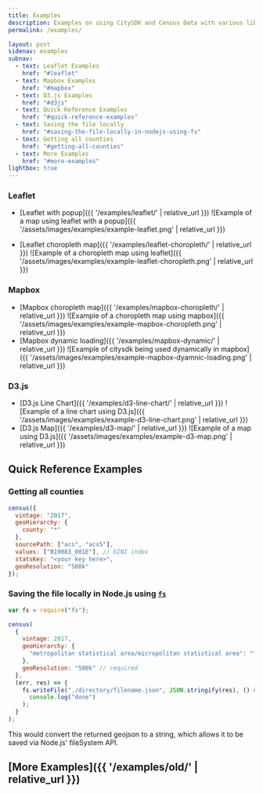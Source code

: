 ```yaml
---
title: Examples
description: Examples on using CitySDK and Census Data with various libraries such as leaflet and mapbox.
permalink: /examples/

layout: post
sidenav: examples
subnav:
  - text: Leaflet Examples
    href: "#leaflet"
  - text: Mapbox Examples
    href: "#mapbox"
  - text: D3.js Examples
    href: "#d3js"
  - text: Quick Reference Examples
    href: "#quick-reference-examples"
  - text: Saving the file locally
    href: "#saving-the-file-locally-in-nodejs-using-fs"
  - text: Getting all counties
    href: "#getting-all-counties"
  - text: More Examples
    href: "#more-examples"
lightbox: true
---
```


### Leaflet

- [Leaflet with popup]({{ '/examples/leaflet/' | relative_url }})
  ![Example of a map using leaflet with a popup]({{ '/assets/images/examples/example-leaflet.png' | relative_url }})

- [Leaflet choropleth map]({{ '/examples/leaflet-choropleth/' | relative_url }})
  ![Example of a choropleth map using leaflet]({{ '/assets/images/examples/example-leaflet-choropleth.png' | relative_url }})

### Mapbox

- [Mapbox choropleth map]({{ '/examples/mapbox-choropleth/' | relative_url }})
  ![Example of a choropleth map using mapbox]({{ '/assets/images/examples/example-mapbox-choropleth.png' | relative_url }})
- [Mapbox dynamic loading]({{ '/examples/mapbox-dynamic/' | relative_url }})
  ![Example of citysdk being used dynamically in mapbox]({{ '/assets/images/examples/example-mapbox-dyamnic-loading.png' | relative_url }})

### D3.js

- [D3.js Line Chart]({{ '/examples/d3-line-chart/' | relative_url }})
  ![Example of a line chart using D3.js]({{ '/assets/images/examples/example-d3-line-chart.png' | relative_url }})
- [D3.js Map]({{ '/examples/d3-map/' | relative_url }})
  ![Example of a map using D3.js]({{ '/assets/images/examples/example-d3-map.png' | relative_url }})

## Quick Reference Examples

### Getting all counties

```js
census({
  vintage: "2017",
  geoHierarchy: {
    county: "*"
  },
  sourcePath: ["acs", "acs5"],
  values: ["B19083_001E"], // GINI index
  statsKey: "<your key here>",
  geoResolution: "500k"
});
```

### Saving the file locally in Node.js using [`fs`]

```js
var fs = require("fs");

census(
  {
    vintage: 2017,
    geoHierarchy: {
      "metropolitan statistical area/micropolitan statistical area": "*"
    },
    geoResolution: "500k" // required
  },
  (err, res) => {
    fs.writeFile("./directory/filename.json", JSON.stringify(res), () =>
      console.log("done")
    );
  }
);
```

[`fs`]: https://nodejs.org/api/fs.html

This would convert the returned geojson to a string, which allows it to be saved via Node.js' fileSystem API.

## [More Examples]({{ '/examples/old/' | relative_url }})

